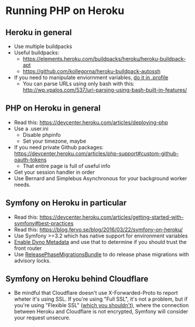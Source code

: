 # Running PHP on Heroku

## Heroku in general

* Use multiple buildpacks
* Useful buildpacks:
  * https://elements.heroku.com/buildpacks/heroku/heroku-buildpack-apt
  * https://github.com/kollegorna/heroku-buildpack-autossh
* If you need to manipulate enviornment variables, [do it in .profile](https://devcenter.heroku.com/articles/dynos#the-profile-file)
  * You can parse URLs using only bash with this: http://wp.vpalos.com/537/uri-parsing-using-bash-built-in-features/

## PHP on Heroku in general

* Read this: https://devcenter.heroku.com/articles/deploying-php
* Use a .user.ini
  * Disable phpinfo
  * Set your timezone, maybe
* If you need private Github packages: https://devcenter.heroku.com/articles/php-support#custom-github-oauth-tokens
  * That entire page is full of useful info
* Get your session handler in order
* Use Bernard and Simplebus Asynchronous for your background worker needs.

## Symfony on Heroku in particular

* Read this: https://devcenter.heroku.com/articles/getting-started-with-symfony#best-practices
* Read this: https://blog.fervo.se/blog/2016/03/22/symfony-on-heroku/
* Use Symfony >=3.2 which has native support for environment variables
* [Enable Dyno Metadata](https://devcenter.heroku.com/articles/dyno-metadata) and use that to determine if you should trust the front router
* Use [ReleasePhaseMigrationsBundle](https://github.com/fervo/ReleasePhaseMigrationsBundle) to do release phase migrations with advisory locks.

## Symfony on Heroku behind Cloudflare

* Be mindful that Cloudflare doesn't use X-Forwarded-Proto to report wheter it's using SSL. If you're using "Full SSL", it's not a problem, but if you're using "Flexible SSL" ([which you shouldn't](http://webmasters.stackexchange.com/a/67946)), where the connection between Heroku and Cloudflare is not encrypted, Symfony will consider your request unsecure.
